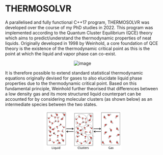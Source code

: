 # THERMOSOLVR
A parallelised and fully functional C++17 program, THERMOSOLVR was developed over the course of my PhD studies in 2022. This program was implemented according to the Quantum Cluster Equilibrium (QCE) theory which aims to predict/understand the thermodynamic properties of neat liquids. Originally developed in 1998 by Weinhold, a core foundation of QCE theory is the existence of the thermodynamic critical point as this is the point at which the liquid and vapor phase can co-exist.

<p align="center">
  <img width="336" alt="image" src="https://user-images.githubusercontent.com/42868568/161193744-3d69190e-097d-4feb-877e-0ec0dcaac7ce.png">
  </p>
  
It is therefore possible to extend standard statistical thermodynamic equations originally devised for gases to also elucidate liquid phase properties due to the thermodynamic critical point. Based on this fundamental principle, Weinhold further theorised that differences between a low density gas and its more structured liquid counterpart can be accounted for by considering molecular clusters (as shown below) as an intermediate species between the two states.


<p align="center">
<img src="images/Screen Shot 2022-04-01 at 12.17.25 pm.png" width=50% height=50%>
  </p>


